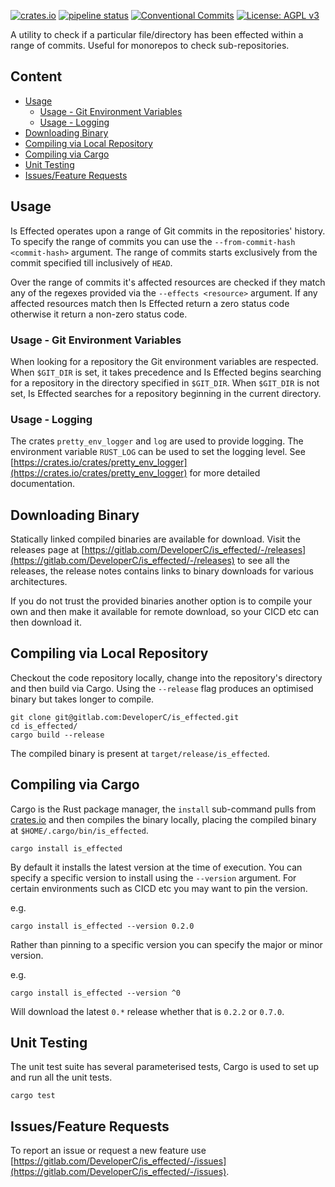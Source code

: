 [![crates.io](https://img.shields.io/crates/v/is_effected)](https://crates.io/crates/is_effected) [![pipeline status](https://gitlab.com/DeveloperC/is_effected/badges/main/pipeline.svg)](https://gitlab.com/DeveloperC/is_effected/-/commits/main) [![Conventional Commits](https://img.shields.io/badge/Conventional%20Commits-1.0.0-yellow.svg)](https://conventionalcommits.org) [![License: AGPL v3](https://img.shields.io/badge/License-AGPLv3-blue.svg)](https://www.gnu.org/licenses/agpl-3.0)


A utility to check if a particular file/directory has been effected within a range of commits. Useful for monorepos to check sub-repositories.


## Content
 * [Usage](#usage)
   + [Usage - Git Environment Variables](#usage-git-environment-variables)
   + [Usage - Logging](#usage-logging)
 * [Downloading Binary](#downloading-binary)
 * [Compiling via Local Repository](#compiling-via-local-repository)
 * [Compiling via Cargo](#compiling-via-cargo)
 * [Unit Testing](#unit-testing)
 * [Issues/Feature Requests](#issuesfeature-requests)


## Usage
Is Effected operates upon a range of Git commits in the repositories' history.
To specify the range of commits you can use the `--from-commit-hash <commit-hash>` argument.
The range of commits starts exclusively from the commit specified till inclusively of `HEAD`.

Over the range of commits it's affected resources are checked if they match any of the regexes provided via the `--effects <resource>` argument.
If any affected resources match then Is Effected return a zero status code otherwise it return a non-zero status code.


### Usage - Git Environment Variables
When looking for a repository the Git environment variables are respected.
When `$GIT_DIR` is set, it takes precedence and Is Effected begins searching for a repository in the directory specified in `$GIT_DIR`.
When `$GIT_DIR` is not set, Is Effected searches for a repository beginning in the current directory.


### Usage - Logging
The crates `pretty_env_logger` and `log` are used to provide logging.
The environment variable `RUST_LOG` can be used to set the logging level.
See [https://crates.io/crates/pretty_env_logger](https://crates.io/crates/pretty_env_logger) for more detailed documentation.


## Downloading Binary
Statically linked compiled binaries are available for download.
Visit the releases page at [https://gitlab.com/DeveloperC/is_effected/-/releases](https://gitlab.com/DeveloperC/is_effected/-/releases) to see all the releases, the release notes contains links to binary downloads for various architectures.

If you do not trust the provided binaries another option is to compile your own and then make it available for remote download, so your CICD etc can then download it.


## Compiling via Local Repository
Checkout the code repository locally, change into the repository's directory and then build via Cargo.
Using the `--release` flag produces an optimised binary but takes longer to compile.

```
git clone git@gitlab.com:DeveloperC/is_effected.git
cd is_effected/
cargo build --release
```

The compiled binary is present at `target/release/is_effected`.


## Compiling via Cargo
Cargo is the Rust package manager, the `install` sub-command pulls from [crates.io](https://crates.io/crates/is_effected) and then compiles the binary locally, placing the compiled binary at `$HOME/.cargo/bin/is_effected`.

```
cargo install is_effected
```

By default it installs the latest version at the time of execution.
You can specify a specific version to install using the `--version` argument.
For certain environments such as CICD etc you may want to pin the version.

e.g.

```
cargo install is_effected --version 0.2.0
```

Rather than pinning to a specific version you can specify the major or minor version.

e.g.

```
cargo install is_effected --version ^0
```

Will download the latest `0.*` release whether that is `0.2.2` or `0.7.0`.


## Unit Testing
The unit test suite has several parameterised tests, Cargo is used to set up and run all the unit tests.

```
cargo test
```


## Issues/Feature Requests
To report an issue or request a new feature use [https://gitlab.com/DeveloperC/is_effected/-/issues](https://gitlab.com/DeveloperC/is_effected/-/issues).
